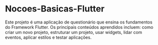 # Nocoes-Basicas-Flutter
Este projeto é uma aplicação de questionário que ensina os fundamentos do Framework Flutter. Os principais conteúdos aprendidos incluem: como criar um novo projeto, estruturar um projeto, usar widgets, lidar com eventos, aplicar estilos e testar aplicações.
